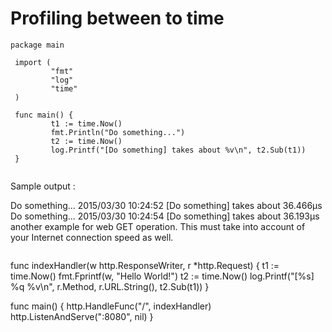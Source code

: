 # Profiling between to time

```golang
package main

 import (
         "fmt"
         "log"
         "time"
 )

 func main() {
         t1 := time.Now()
         fmt.Println("Do something...")
         t2 := time.Now()
         log.Printf("[Do something] takes about %v\n", t2.Sub(t1))
 }
 
 ```
Sample output :

Do something...
2015/03/30 10:24:52 [Do something] takes about 36.466µs
Do something...
2015/03/30 10:24:54 [Do something] takes about 36.193µs
another example for web GET operation. This must take into account of your Internet connection speed as well.
```

```
 func indexHandler(w http.ResponseWriter, r *http.Request) {
   t1 := time.Now()
   fmt.Fprintf(w, "Hello World!")
   t2 := time.Now()
   log.Printf("[%s] %q %v\n", r.Method, r.URL.String(), t2.Sub(t1))
 }

 func main() {
   http.HandleFunc("/", indexHandler)
   http.ListenAndServe(":8080", nil)
 }
 ```
